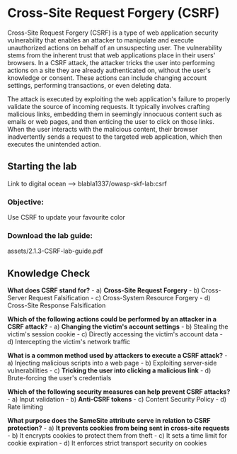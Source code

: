 # Cross-Site Request Forgery (CSRF)

Cross-Site Request Forgery (CSRF) is a type of web application security vulnerability that enables an attacker to manipulate and execute unauthorized actions on behalf of an unsuspecting user. The vulnerability stems from the inherent trust that web applications place in their users' browsers. In a CSRF attack, the attacker tricks the user into performing actions on a site they are already authenticated on, without the user's knowledge or consent. These actions can include changing account settings, performing transactions, or even deleting data.

The attack is executed by exploiting the web application's failure to properly validate the source of incoming requests. It typically involves crafting malicious links, embedding them in seemingly innocuous content such as emails or web pages, and then enticing the user to click on those links. When the user interacts with the malicious content, their browser inadvertently sends a request to the targeted web application, which then executes the unintended action.

## Starting the lab

Link to digital ocean --> blabla1337/owasp-skf-lab:csrf

### Objective:

Use CSRF to update your favourite color 

### Download the lab guide:

assets/2.1.3-CSRF-lab-guide.pdf

## Knowledge Check

**What does CSRF stand for?**
    - a) **Cross-Site Request Forgery**
    - b) Cross-Server Request Falsification
    - c) Cross-System Resource Forgery
    - d) Cross-Site Response Falsification

**Which of the following actions could be performed by an attacker in a CSRF attack?**
    - a) **Changing the victim's account settings**
    - b) Stealing the victim's session cookie
    - c) Directly accessing the victim's account data
    - d) Intercepting the victim's network traffic

**What is a common method used by attackers to execute a CSRF attack?**
    - a) Injecting malicious scripts into a web page
    - b) Exploiting server-side vulnerabilities
    - c) **Tricking the user into clicking a malicious link**
    - d) Brute-forcing the user's credentials

**Which of the following security measures can help prevent CSRF attacks?**
    - a) Input validation
    - b) **Anti-CSRF tokens**
    - c) Content Security Policy
    - d) Rate limiting

**What purpose does the SameSite attribute serve in relation to CSRF protection?**
    - a) **It prevents cookies from being sent in cross-site requests**
    - b) It encrypts cookies to protect them from theft
    - c) It sets a time limit for cookie expiration
    - d) It enforces strict transport security on cookies
